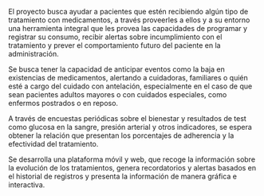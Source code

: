 El proyecto busca ayudar a pacientes que estén recibiendo algún tipo de tratamiento con medicamentos, a través proveerles a ellos y a su entorno una herramienta integral que les provea las capacidades de programar y registrar su consumo, recibir alertas sobre incumplimiento con el tratamiento y prever el comportamiento futuro del paciente en la administración.

Se busca tener la capacidad de anticipar eventos como la baja en existencias de medicamentos, alertando a cuidadoras, familiares o quién esté a cargo del cuidado con antelación, especialmente en el caso de que sean pacientes adultos mayores o con cuidados especiales, como enfermos postrados o en reposo. 

A través de encuestas periódicas sobre el bienestar y resultados de test como glucosa en la sangre, presión arterial y otros indicadores, se espera obtener la relación que presentan los porcentajes de adherencia y la efectividad del tratamiento. 

Se desarrolla una plataforma móvil y web, que recoge la información sobre la evolución de los tratamientos, genera recordatorios y alertas basados en el historial de registros y presenta la información de manera gráfica e interactiva.

